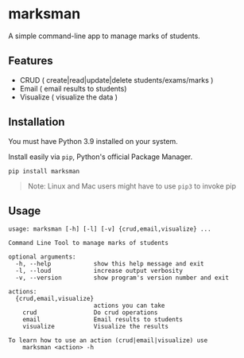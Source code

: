 # marksman

A simple command-line app to manage marks of students.

## Features

- CRUD ( create|read|update|delete students/exams/marks )
- Email ( email results to students)
- Visualize ( visualize the data )

## Installation

You must have Python 3.9 installed on your system.

Install easily via `pip`, Python's official Package Manager.

```shell
pip install marksman
```

>Note: Linux and Mac users might have to use `pip3` to invoke pip

## Usage

```text
usage: marksman [-h] [-l] [-v] {crud,email,visualize} ...

Command Line Tool to manage marks of students

optional arguments:
  -h, --help            show this help message and exit
  -l, --loud            increase output verbosity
  -v, --version         show program's version number and exit

actions:
  {crud,email,visualize}
                        actions you can take
    crud                Do crud operations
    email               Email results to students
    visualize           Visualize the results

To learn how to use an action (crud|email|visualize) use 
    marksman <action> -h

```


